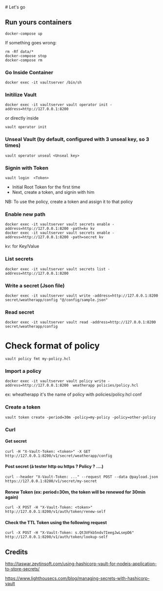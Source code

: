 
# Let's go

## Run yours containers

    docker-compose up
    
If something goes wrong: 

    rm -Rf data/*
    docker-compose stop
    docker-compose rm

### Go Inside Container

    docker exec -it vaultserver /bin/sh
   
### Initilize Vault
    
    docker exec -it vaultserver vault operator init -address=http://127.0.0.1:8200

or directly inside

    vault operator init
    
### Unseal Vault (by default, configured with 3 unseal key, so 3 times)

    vault operator unseal <Unseal key>    

### Signin with Token

    vault login  <Token>
        
- Initial Root Token for the first time
- Next, create a token, and signin with him

NB: To use the policy, create a token and assign it to that policy
    
### Enable new path

    docker exec -it vaultserver vault secrets enable -address=http://127.0.0.1:8200 -path=kv kv
    docker exec -it vaultserver vault secrets enable -address=http://127.0.0.1:8200 -path=secret kv    

kv: for Key/Value

### List secrets

    docker exec -it vaultserver vault secrets list -address=http://127.0.0.1:8200    
    
### Write a secret (Json file)

    docker exec -it vaultserver vault write -address=http://127.0.0.1:8200 secret/weatherapp/config "@/config/sample.json"

### Read secret

    docker exec -it vaultserver vault read -address=http://127.0.0.1:8200 secret/weatherapp/config
    
# Check format of policy

    vault policy fmt my-policy.hcl    
    
### Import a policy 

    docker exec -it vaultserver vault policy write -address=http://127.0.0.1:8200  weatherapp policies/policy.hcl    
    
ex: wheatherapp it's the name of policy with policies/policy.hcl conf

    
### Create a token

    vault token create -period=30m -policy=my-policy -policy=other-policy

### Curl

#### Get secret

    curl -H "X-Vault-Token: <token>" -X GET  http://127.0.0.1:8200/v1/secret/weatherapp/config

#### Post secret (à tester http ou https ? Policy ? ....)

    curl --header "X-Vault-Token: ..." --request POST --data @payload.json https://127.0.0.1:8200/v1/secret/my-secret

#### Renew Token (ex: period=30m, the token will be renewed for 30min again)

    curl -X POST -H "X-Vault-Token: <token>" http://127.0.0.1:8200/v1/auth/token/renew-self

#### Check the TTL Token using the following request

    curl -X POST -H "X-Vault-Token: s.Qt3VFkb5ndv7IeegJwLsepD6" http://127.0.0.1:8200/v1/auth/token/lookup-self


## Credits

http://taswar.zeytinsoft.com/using-hashicorp-vault-for-nodejs-application-to-store-secrets/    

https://www.lighthousecs.com/blog/managing-secrets-with-hashicorp-vault